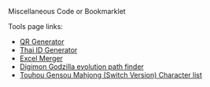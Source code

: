 Miscellaneous Code or Bookmarklet 

Tools page links:

- [QR Generator](https://braboobssiere.github.io/misc-codes/html/qrgen)
- [Thai ID Generator](https://braboobssiere.github.io/misc-codes/html/thaiidgen)
- [Excel Merger](https://braboobssiere.github.io/misc-codes/html/excelmerge)
- [Digimon Godzilla evolution path finder](https://braboobssiere.github.io/misc-codes/html/dmgz_evolutions)
- [Touhou Gensou Mahjong (Switch Version) Character list](https://braboobssiere.github.io/misc-codes/files/md/thmj)
